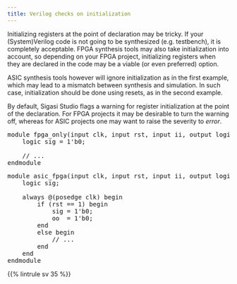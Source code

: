 ```yaml
---
title: Verilog checks on initialization
---
```


Initializing registers at the point of declaration may be tricky. If your (System)Verilog code is not going
to be synthesized (e.g. testbench), it is completely acceptable. FPGA synthesis tools may also take initialization
into account, so depending on your FPGA project, initializing registers when they are declared in the code may be
a viable (or even preferred) option. 

ASIC synthesis tools however will ignore initialization as in the first example, which may lead to a mismatch between
synthesis and simulation. In such case, initialization should be done using resets, as in the second example.

By default, Sigasi Studio flags a warning for register initialization at the point of the declaration. For FPGA projects
it may be desirable to turn the warning off, whereas for ASIC projects one may want to raise the severity to *error*.


<pre>module fpga_only(input clk, input rst, input ii, <span class="uglycode">output logic oo = 1'b0</span>);
    <span class="uglycode">logic sig = 1'b0</span>;

    // ...
endmodule</pre>

<pre>module asic_fpga(input clk, input rst, input ii, output logic oo);
    logic sig;

    always @(posedge clk) begin
        <span class="goodcode">if (rst == 1) begin</span>
            <span class="goodcode">sig = 1'b0;</span>
            <span class="goodcode">oo  = 1'b0;</span>
        <span class="goodcode">end</span>
        else begin
            // ...
        end
    end
endmodule</pre>


{{% lintrule sv 35 %}}
